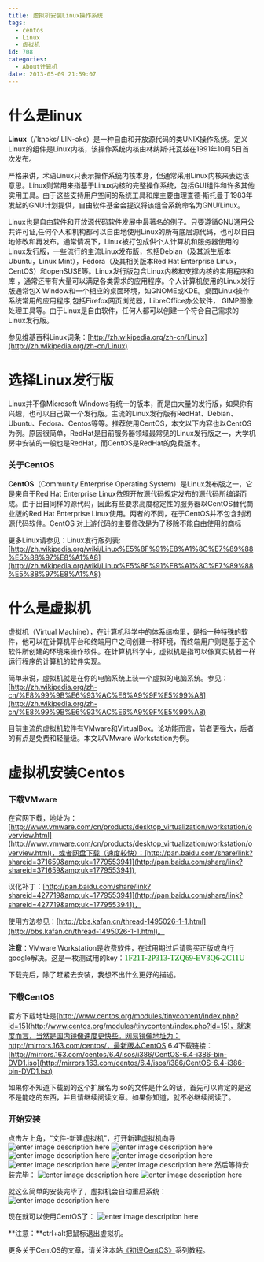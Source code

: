 ```yaml
---
title: 虚拟机安装Linux操作系统
tags:
  - centos
  - Linux
  - 虚拟机
id: 708
categories:
  - About计算机
date: 2013-05-09 21:59:07
---
```


# 什么是linux

**Linux**（/ˈlɪnəks/ LIN-əks）是一种自由和开放源代码的类UNIX操作系统。定义Linux的组件是Linux内核，该操作系统内核由林纳斯·托瓦兹在1991年10月5日首次发布。

严格来讲，术语Linux只表示操作系统内核本身，但通常采用Linux内核来表达该意思。Linux则常用来指基于Linux内核的完整操作系统，包括GUI组件和许多其他实用工具。由于这些支持用户空间的系统工具和库主要由理查德·斯托曼于1983年发起的GNU计划提供，自由软件基金会提议将该组合系统命名为GNU/Linux。

Linux也是自由软件和开放源代码软件发展中最著名的例子。只要遵循GNU通用公共许可证,任何个人和机构都可以自由地使用Linux的所有底层源代码，也可以自由地修改和再发布。通常情况下，Linux被打包成供个人计算机和服务器使用的Linux发行版，一些流行的主流Linux发布版，包括Debian（及其派生版本Ubuntu，Linux Mint），Fedora（及其相关版本Red Hat Enterprise Linux，CentOS）和openSUSE等。Linux发行版包含Linux内核和支撑内核的实用程序和库 ，通常还带有大量可以满足各类需求的应用程序。个人计算机使用的Linux发行版通常包X Window和一个相应的桌面环境，如GNOME或KDE。桌面Linux操作系统常用的应用程序,包括Firefox网页浏览器，LibreOffice办公软件， GIMP图像处理工具等。由于Linux是自由软件，任何人都可以创建一个符合自己需求的Linux发行版。

参见维基百科Linux词条：[http://zh.wikipedia.org/zh-cn/Linux](http://zh.wikipedia.org/zh-cn/Linux)

# 选择Linux发行版

Linux并不像Microsoft Windows有统一的版本，而是由大量的发行版，如果你有兴趣，也可以自己做一个发行版。主流的Linux发行版有RedHat、Debian、Ubuntu、Fedora、Centos等等。推荐使用CentOS，本文以下内容也以CentOS为例。原因很简单，RedHat是目前服务器领域最常见的Linux发行版之一，大学机房中安装的一般也是RedHat，而CentOS是RedHat的免费版本。

### 关于CentOS

**CentOS**（Community Enterprise Operating System）是Linux发布版之一，它是来自于Red Hat Enterprise Linux依照开放源代码规定发布的源代码所编译而成。由于出自同样的源代码，因此有些要求高度稳定性的服务器以CentOS替代商业版的Red Hat Enterprise Linux使用。两者的不同，在于CentOS并不包含封闭源代码软件。CentOS 对上游代码的主要修改是为了移除不能自由使用的商标

更多Linux请参见：Linux发行版列表: [http://zh.wikipedia.org/wiki/Linux%E5%8F%91%E8%A1%8C%E7%89%88%E5%88%97%E8%A1%A8](http://zh.wikipedia.org/wiki/Linux%E5%8F%91%E8%A1%8C%E7%89%88%E5%88%97%E8%A1%A8)

# 什么是虚拟机

虚拟机（Virtual Machine），在计算机科学中的体系结构里，是指一种特殊的软件，他可以在计算机平台和终端用户之间创建一种环境，而终端用户则是基于这个软件所创建的环境来操作软件。在计算机科学中，虚拟机是指可以像真实机器一样运行程序的计算机的软件实现。

简单来说，虚拟机就是在你的电脑系统上装一个虚拟的电脑系统。参见：[http://zh.wikipedia.org/zh-cn/%E8%99%9B%E6%93%AC%E6%A9%9F%E5%99%A8](http://zh.wikipedia.org/zh-cn/%E8%99%9B%E6%93%AC%E6%A9%9F%E5%99%A8)

目前主流的虚拟机软件有VMware和VirtualBox。论功能而言，前者更强大，后者的有点是免费和轻量级。本文以VMware Workstation为例。

# 虚拟机安装Centos

### 下载VMware

在官网下载，地址为：[http://www.vmware.com/cn/products/desktop_virtualization/workstation/overview.html](http://www.vmware.com/cn/products/desktop_virtualization/workstation/overview.html)，或者网盘下载（速度较快）：[http://pan.baidu.com/share/link?shareid=371659&amp;uk=1779553941](http://pan.baidu.com/share/link?shareid=371659&amp;uk=1779553941),

汉化补丁：[http://pan.baidu.com/share/link?shareid=427719&amp;uk=1779553941](http://pan.baidu.com/share/link?shareid=427719&amp;uk=1779553941)，

使用方法参见：[http://bbs.kafan.cn/thread-1495026-1-1.html](http://bbs.kafan.cn/thread-1495026-1-1.html)。

**注意**：VMware Workstation是收费软件，在试用期过后请购买正版或自行google解决。这是一枚测试用的key：<span style="font-family: 微软雅黑;"><span style="font-size: medium;"><span style="color: green;">1F21T-2P313-TZQ69-EV3Q6-2C11U</span></span></span>

下载完后，除了赶紧去安装，我想不出什么更好的描述。

### 下载CentOS

官方下载地址是[http://www.centos.org/modules/tinycontent/index.php?id=15](http://www.centos.org/modules/tinycontent/index.php?id=15)，就速度而言，当然是国内镜像速度更快些。网易镜像地址为：http://mirrors.163.com/centos/，最新版本CentOS 6.4下载链接：[http://mirrors.163.com/centos/6.4/isos/i386/CentOS-6.4-i386-bin-DVD1.iso](http://mirrors.163.com/centos/6.4/isos/i386/CentOS-6.4-i386-bin-DVD1.iso)

如果你不知道下载到的这个扩展名为iso的文件是什么的话，首先可以肯定的是这不是能吃的东西，并且请继续阅读文章。如果你知道，就不必继续阅读了。

### 开始安装

点击左上角，“文件-新建虚拟机”，打开新建虚拟机向导 ![enter image description here](http://www.itoldme.net/wordpress/wp-content/uploads/2013/12/20130509213336.png) ![enter image description here](http://www.itoldme.net/wordpress/wp-content/uploads/2013/12/20130509213223.png) ![enter image description here](http://www.itoldme.net/wordpress/wp-content/uploads/2013/12/20130509213359.png) ![enter image description here](http://www.itoldme.net/wordpress/wp-content/uploads/2013/12/20130509213412.png) ![enter image description here](http://www.itoldme.net/wordpress/wp-content/uploads/2013/12/20130509213442.png) ![enter image description here](http://www.itoldme.net/wordpress/wp-content/uploads/2013/12/20130509213503.png) 然后等待安装完毕： ![enter image description here](http://www.itoldme.net/wordpress/wp-content/uploads/2013/12/20130509213526.png) ![enter image description here](http://www.itoldme.net/wordpress/wp-content/uploads/2013/12/20130509213607.png)

就这么简单的安装完毕了，虚拟机会自动重启系统： ![enter image description here](http://www.itoldme.net/wordpress/wp-content/uploads/2013/12/20130509215031.png)

现在就可以使用CentOS了： ![enter image description here](http://www.itoldme.net/wordpress/wp-content/uploads/2013/12/20130509215533.png)

**注意：**ctrl+alt把鼠标退出虚拟机。

更多关于CentOS的文章，请关注本站[《初识CentOS》](http://www.itoldme.net/archives/706)系列教程。

<menu id="userscript-search-by-image" type="context"></menu>